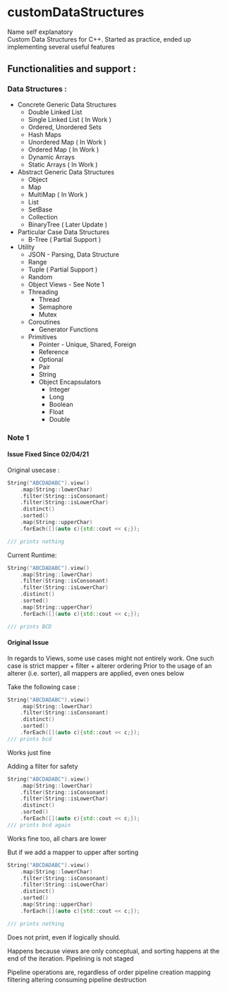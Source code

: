 # customDataStructures

Name self explanatory\
Custom Data Structures for C++. Started as practice, ended up implementing several useful features

## Functionalities and support : 

### Data Structures :
* Concrete Generic Data Structures
  * Double Linked List
  * Single Linked List ( In Work )
  * Ordered, Unordered Sets
  * Hash Maps
  * Unordered Map ( In Work )
  * Ordered Map ( In Work )
  * Dynamic Arrays
  * Static Arrays ( In Work )
* Abstract Generic Data Structures 
  * Object
  * Map
  * MultiMap ( In Work )
  * List
  * SetBase
  * Collection
  * BinaryTree ( Later Update )
* Particular Case Data Structures
  * B-Tree ( Partial Support )
* Utility 
  * JSON - Parsing, Data Structure
  * Range
  * Tuple ( Partial Support )  
  * Random  
  * Object Views - See Note 1
  * Threading
    * Thread
    * Semaphore
    * Mutex
  * Coroutines
    * Generator Functions  
  * Primitives
    * Pointer - Unique, Shared, Foreign
    * Reference
    * Optional
    * Pair
    * String
    * Object Encapsulators 
      * Integer
      * Long
      * Boolean
      * Float
      * Double
  
### Note 1

#### Issue Fixed Since 02/04/21

Original usecase : 

```c++
String("ABCDADABC").view()
    .map(String::lowerChar)
    .filter(String::isConsonant)
    .filter(String::isLowerChar)
    .distinct()
    .sorted()
    .map(String::upperChar)
    .forEach([](auto c){std::cout << c;});

/// prints nothing
```

Current Runtime:

```c++
String("ABCDADABC").view()
    .map(String::lowerChar)
    .filter(String::isConsonant)
    .filter(String::isLowerChar)
    .distinct()
    .sorted()
    .map(String::upperChar)
    .forEach([](auto c){std::cout << c;});

/// prints BCD
```

#### Original Issue

In regards to Views, some use cases might not entirely work. 
One such case is strict mapper + filter + alterer ordering
Prior to the usage of an alterer (i.e. sorter), all mappers are applied, even ones below

Take the following case : 

```c++
String("ABCDADABC").view()
    .map(String::lowerChar)
    .filter(String::isConsonant)
    .distinct()
    .sorted()
    .forEach([](auto c){std::cout << c;});
/// prints bcd
```

Works just fine

Adding a filter for safety

```c++
String("ABCDADABC").view()
    .map(String::lowerChar)
    .filter(String::isConsonant)
    .filter(String::isLowerChar)
    .distinct()
    .sorted()
    .forEach([](auto c){std::cout << c;});
/// prints bcd again
```

Works fine too, all chars are lower

But if we add a mapper to upper after sorting

```c++
String("ABCDADABC").view()
    .map(String::lowerChar)
    .filter(String::isConsonant)
    .filter(String::isLowerChar)
    .distinct()
    .sorted()
    .map(String::upperChar)
    .forEach([](auto c){std::cout << c;});

/// prints nothing
```

Does not print, even if logically should.

Happens because views are only conceptual, and sorting
happens at the end of the iteration. Pipelining is not staged


Pipeline operations are, regardless of order
pipeline creation 
mapping
filtering
altering
consuming
pipeline destruction